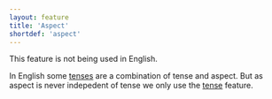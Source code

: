 ```yaml
---
layout: feature
title: 'Aspect'
shortdef: 'aspect'
---
```


This feature is not being used in English.

In English some [tenses](Tense) are a combination of tense and aspect. But as aspect is never indepedent of tense we only use the [tense](Tense) feature.
 
